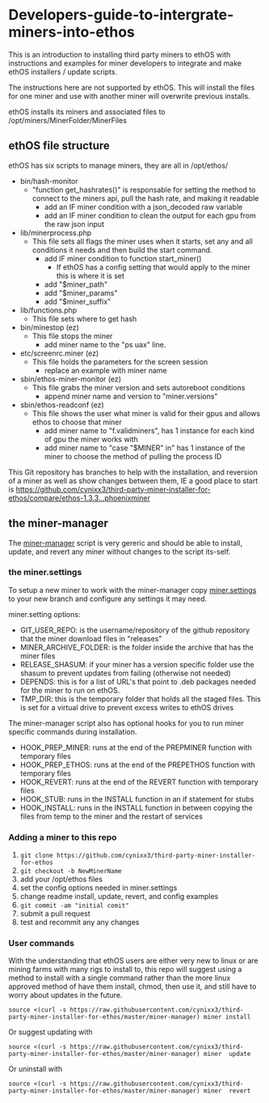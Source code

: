 # Developers-guide-to-intergrate-miners-into-ethos
This is an introduction to installing third party miners to ethOS with instructions and examples for miner developers to integrate and make ethOS installers / update scripts.

The instructions here are not supported by ethOS. This will install the files for one miner and use with another miner will overwrite previous installs.

ethOS installs its miners and associated files to /opt/miners/MinerFolder/MinerFiles

## ethOS file structure
ethOS has six scripts to manage miners, they are all in /opt/ethos/
- bin/hash-monitor
  - "function get_hashrates()" is responsable for setting the method to connect to the miners api, pull the hash rate, and making it readable
    - add an IF miner condition with a json_decoded raw variable
    - add an IF miner condition to clean the output for each gpu from the raw json input
- lib/minerprocess.php
  - This file sets all flags the miner uses when it starts, set any and all conditions it needs and then build the start command. 
    - add IF miner condition to function start_miner()
      - If ethOS has a config setting that would apply to the miner this is where it is set
    - add "$miner_path"
    - add "$miner_params"
    - add "$miner_suffix"
- lib/functions.php
  - This file sets where to get hash 
- bin/minestop (ez)
  - This file stops the miner
    - add miner name to the "ps uax" line.
- etc/screenrc.miner (ez)
  - This file holds the parameters for the screen session
    - replace an example with miner name
- sbin/ethos-miner-monitor (ez)
  - This file grabs the miner version and sets autoreboot conditions
    - append miner name and version to "miner.versions"
- sbin/ethos-readconf (ez)
  - This file shows the user what miner is valid for their gpus and allows ethos to choose that miner
    - add miner name to "f.validminers", has 1 instance for each kind of gpu the miner works with
    - add miner name to "case "$MINER" in" has 1 instance of the miner to choose the method of pulling the process ID

This Git repository has branches to help with the installation, and reversion of a miner as well as show changes between them, IE a good place to start is https://github.com/cynixx3/third-party-miner-installer-for-ethos/compare/ethos-1.3.3...phoenixminer

## the miner-manager
The [miner-manager](https://github.com/cynixx3/third-party-miner-installer-for-ethos/blob/master/miner-manager) script is very gereric and should be able to install, update, and revert any miner without changes to the script its-self. 

### the miner.settings
To setup a new miner to work with the miner-manager copy [miner.settings](https://github.com/cynixx3/third-party-miner-installer-for-ethos/blob/master/miner.settings) to your new branch and configure any settings it may need.

miner.setting options:
- GIT_USER_REPO: is the username/repository of the github repository that the miner download files in "releases"
- MINER_ARCHIVE_FOLDER: is the folder inside the archive that has the miner files
- RELEASE_SHASUM: if your miner has a version specific folder use the shasum to prevent updates from failing (otherwise not needed)
- DEPENDS: this is for a list of URL's that point to .deb packages needed for the miner to run on ethOS.
- TMP_DIR: this is the temporary folder that holds all the staged files. This is set for a virtual drive to prevent excess writes to ethOS drives

The miner-manager script also has optional hooks for you to run miner specific commands during installation.
- HOOK_PREP_MINER: runs at the end of the PREPMINER function with temporary files
- HOOK_PREP_ETHOS: runs at the end of the PREPETHOS function with temporary files
- HOOK_REVERT: runs at the end of the REVERT function with temporary files
- HOOK_STUB: runs in the INSTALL function in an if statement for stubs
- HOOK_INSTALL: runs in the INSTALL function in between copying the files from temp to the miner and the restart of services

### Adding a miner to this repo
1. `git clone https://github.com/cynixx3/third-party-miner-installer-for-ethos`
2. `git checkout -b NewMinerName`
3. add your /opt/ethos files
4. set the config options needed in miner.settings
5. change readme install, update, revert, and config examples
6. `git commit -am "initial comit"`
7. submit a pull request
8. test and recommit any any changes 

### User commands
With the understanding that ethOS users are either very new to linux or are mining farms with many rigs to install to, this repo will suggest using a method to install with a single command rather than the more linux approved method of have them install, chmod, then use it, and still have to worry about updates in the future. 

`source <(curl -s https://raw.githubusercontent.com/cynixx3/third-party-miner-installer-for-ethos/master/miner-manager) miner install
`

Or suggest updating with 

`source <(curl -s https://raw.githubusercontent.com/cynixx3/third-party-miner-installer-for-ethos/master/miner-manager) miner  update`

Or uninstall with

`source <(curl -s https://raw.githubusercontent.com/cynixx3/third-party-miner-installer-for-ethos/master/miner-manager) miner  revert`
